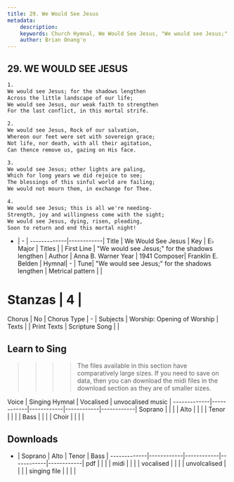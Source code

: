 ```yaml
---
title: 29. We Would See Jesus
metadata:
    description: 
    keywords: Church Hymnal, We Would See Jesus, "We would see Jesus;" for the shadows lengthen, 
    author: Brian Onang'o
---
```



## 29. WE WOULD SEE JESUS

```txt
1.
We would see Jesus; for the shadows lengthen
Across the little landscape of our life;
We would see Jesus, our weak faith to strengthen
For the last conflict, in this mortal strife.

2.
We would see Jesus, Rock of our salvation,
Whereon our feet were set with sovereign grace;
Not life, nor death, with all their agitation,
Can thence remove us, gazing on His face.

3.
We would see Jesus; other lights are paling,
Which for long years we did rejoice to see;
The blessings of this sinful world are failing;
We would not mourn them, in exchange for Thee.

4.
We would see Jesus; this is all we're needing-
Strength, joy and willingness come with the sight;
We would see Jesus, dying, risen, pleading,
Soon to return and end this mortal night!

```

- |   -  |
-------------|------------|
Title | We Would See Jesus |
Key | E♭ Major |
Titles |  |
First Line | "We would see Jesus;" for the shadows lengthen |
Author | Anna B. Warner
Year | 1941
Composer| Franklin E. Belden |
Hymnal|  - |
Tune| "We would see Jesus;" for the shadows lengthen |
Metrical pattern | |
# Stanzas | 4 |
Chorus | No |
Chorus Type | - |
Subjects | Worship: Opening of Worship |
Texts |  |
Print Texts | 
Scripture Song |  |
  
## Learn to Sing

>>>> The files available in this section have comparatively large sizes. If you need to save on data, then you can download the midi files in the download section as they are of smaller sizes.

Voice |  Singing Hymnal | Vocalised | unvocalised music |
-------------|------------|------------|------------|------------|
Soprano | | | |
Alto | | | |
Tenor | | | |
Bass | | | |
Choir | | | |

## Downloads

- |  Soprano | Alto | Tenor | Bass |
-------------|------------|------------|------------|------------|
pdf | | | |
midi | | | |
vocalised | | | |
unvolcalised | | | |
singing file | | | |
  